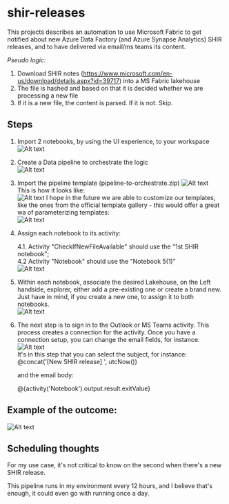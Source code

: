# shir-releases

This projects describes an automation to use Microsoft Fabric to get notified about new Azure Data Factory (and Azure Synapse Analytics) SHIR releases, and to have delivered via email/ms teams its content.

*Pseudo logic:*
1. Download SHIR notes (https://www.microsoft.com/en-us/download/details.aspx?id=39717) into a MS Fabric lakehouse
2. The file is hashed and based on that it is decided whether we are processing a new file
3. If it is a new file, the content is parsed. If it is not. Skip.


## Steps  
1. Import 2 notebooks, by using the UI experience, to your workspace  
![Alt text](img/1.png)


2. Create a Data pipeline to orchestrate the logic  
![Alt text](img/2.png)

3. Import the pipeline template  (pipeline-to-orchestrate.zip)
![Alt text](img/3.png)  
This is how it looks like:  
![Alt text](img/4.png)
I hope in the future we are able to customize our templates, like the ones from the official template gallery - this would offer a great wa of parameterizing templates:  
![Alt text](img/5.png)



4. Assign each notebook to its activity:
    
    4.1. Activity "CheckIfNewFileAvailable" should use the "1st SHIR notebook";   
    4.2 Activity "Notebook" should use the "Notebook 5(1)"  
![Alt text](img/6.png)
5. Within each notebook, associate the desired Lakehouse, on the Left handside, explorer, either add a pre-existing one or create a brand new. Just have in mind, if you create a new one, to assign it to both notebooks.  
![Alt text](img/8.png)

6. The next step is to sign in to the Outlook or MS Teams activity. This process creates a connection for the activity. Once you have a connection setup, you can change the email fields, for instance.
![Alt text](img/7.png)  
It's in this step that you can select the subject, for instance:  
@concat('[New SHIR release]  ', utcNow())  

    and the email body:  <p>@{activity('Notebook').output.result.exitValue}</p>



## Example of the outcome:
![Alt text](img/9.png)



## Scheduling thoughts
For my use case, it's not critical to know on the second when there's a new SHIR release.

This pipeline runs in my environment every 12 hours, and I believe that's enough, it could even go with running once a day. 
